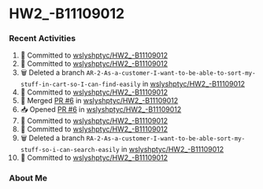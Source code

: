 # HW2_-B11109012

### Recent Activities
<!--START_SECTION:activity-->
1. 📝 Committed to [wslyshptyc/HW2_-B11109012](https://github.com/wslyshptyc/HW2_-B11109012/commit/0facf740a92be30a487b6d3c271d9641bfb69222)
2. 📝 Committed to [wslyshptyc/HW2_-B11109012](https://github.com/wslyshptyc/HW2_-B11109012/commit/ad642025cc917a94f6232caa88451f9f1864445e)
3. 🗑️ Deleted a branch `AR-2-As-a-customer-I-want-to-be-able-to-sort-my-stuff-in-cart-so-I-can-find-easily` in [wslyshptyc/HW2_-B11109012](https://github.com/wslyshptyc/HW2_-B11109012)
4. 📝 Committed to [wslyshptyc/HW2_-B11109012](https://github.com/wslyshptyc/HW2_-B11109012/commit/71bca3ca000484685c7e218557c92c540a38113b)
5. 🔀 Merged [PR #6](https://github.com/wslyshptyc/HW2_-B11109012/pull/6) in [wslyshptyc/HW2_-B11109012](https://github.com/wslyshptyc/HW2_-B11109012)
6. 📥 Opened [PR #6](https://github.com/wslyshptyc/HW2_-B11109012/pull/6) in [wslyshptyc/HW2_-B11109012](https://github.com/wslyshptyc/HW2_-B11109012)
7. 📝 Committed to [wslyshptyc/HW2_-B11109012](https://github.com/wslyshptyc/HW2_-B11109012/commit/71bca3ca000484685c7e218557c92c540a38113b)
8. 📝 Committed to [wslyshptyc/HW2_-B11109012](https://github.com/wslyshptyc/HW2_-B11109012/commit/416be33bcc4c23d20c2559af4cb3dca97899737b)
9. 🗑️ Deleted a branch `RA-2-As-a-customer-I-want-to-be-able-sort-my-stuff-so-i-can-search-easily` in [wslyshptyc/HW2_-B11109012](https://github.com/wslyshptyc/HW2_-B11109012)
10. 📝 Committed to [wslyshptyc/HW2_-B11109012](https://github.com/wslyshptyc/HW2_-B11109012/commit/2a6c8a6e38584022191729b164ec87cb1091c323)
<!--END_SECTION:activity-->

### About Me
<!--MYLINKS:START -->
<!--MYLINKS:END -->
